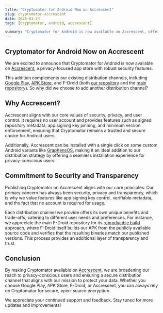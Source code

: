 ```yaml
---
title: "Cryptomator for Android Now on Accrescent"
slug: cryptomator-accrescent
date: 2025-01-24
tags: [cryptomator, android, accrescent]

summary: "Cryptomator for Android is now available on Accrescent, offering enhanced security and distribution benefits."
---
```

## Cryptomator for Android Now on Accrescent

We are excited to announce that Cryptomator for Android is now available on [Accrescent](https://accrescent.app/app/org.cryptomator), a privacy-focused app store with robust security features.

This addition complements our existing distribution channels, including [Google Play](https://docs.cryptomator.org/android/setup/#google-play-store), [APK Store](https://docs.cryptomator.org/android/setup/#apk-store), and F-Droid (both [our repository](https://docs.cryptomator.org/android/setup/#cryptomator-f-droid-repository) and the [main repository](https://docs.cryptomator.org/android/setup/#main-f-droid-repository)). So why did we choose to add another distribution channel?

## Why Accrescent?

Accrescent aligns with our core values of security, privacy, and user control. It requires no user account and provides features such as signed repository metadata, app signing key pinning, and minimum version enforcement, ensuring that Cryptomator remains a trusted and secure choice for Android users.

Additionally, Accrescent can be installed with a single click on some custom Android variants like [GrapheneOS](https://en.wikipedia.org/wiki/GrapheneOS), making it an ideal addition to our distribution strategy by offering a seamless installation experience for privacy-conscious users.

## Commitment to Security and Transparency

Publishing Cryptomator on Accrescent aligns with our core principles. Our primary concern has always been security, privacy and transparency, which is why we value features like app signing key control, verifiable metadata, and the fact that no account is required for usage.

Each distribution channel we provide offers its own unique benefits and trade-offs, catering to different user needs and preferences. For instance, we appreciate the main F-Droid repository for its [reproducible build](https://en.wikipedia.org/wiki/Reproducible_builds) approach, where F-Droid itself builds our APK from the publicly available source code and verifies that the resulting binaries match our published versions. This process provides an additional layer of transparency and trust.

## Conclusion

By making Cryptomator available on [Accrescent](https://accrescent.app/app/org.cryptomator), we are broadening our reach to privacy-conscious users and ensuring a secure distribution channel that aligns with our mission to protect your data. Whether you choose Google Play, APK Store, F-Droid, or Accrescent, you can always rely on Cryptomator for secure, open-source encryption.

We appreciate your continued support and feedback. Stay tuned for more updates and improvements!

